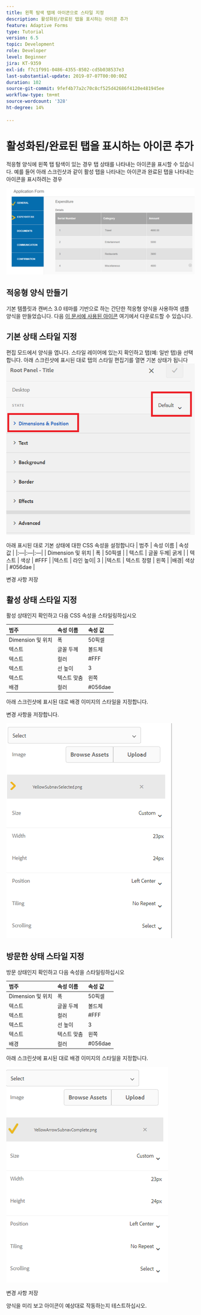 ```yaml
---
title: 왼쪽 탐색 탭에 아이콘으로 스타일 지정
description: 활성화된/완료된 탭을 표시하는 아이콘 추가
feature: Adaptive Forms
type: Tutorial
version: 6.5
topic: Development
role: Developer
level: Beginner
jira: KT-9359
exl-id: f7c1f991-0486-4355-8502-cd5b038537e3
last-substantial-update: 2019-07-07T00:00:00Z
duration: 102
source-git-commit: 9fef4b77a2c70c8cf525d42686f4120e481945ee
workflow-type: tm+mt
source-wordcount: '328'
ht-degree: 14%

---
```


# 활성화된/완료된 탭을 표시하는 아이콘 추가

적응형 양식에 왼쪽 탭 탐색이 있는 경우 탭 상태를 나타내는 아이콘을 표시할 수 있습니다. 예를 들어 아래 스크린샷과 같이 활성 탭을 나타내는 아이콘과 완료된 탭을 나타내는 아이콘을 표시하려는 경우

![도구 모음 간격](assets/active-completed.png)

## 적응형 양식 만들기

기본 템플릿과 캔버스 3.0 테마를 기반으로 하는 간단한 적응형 양식을 사용하여 샘플 양식을 만들었습니다.
다음 [이 문서에 사용된 아이콘](assets/icons.zip) 여기에서 다운로드할 수 있습니다.


## 기본 상태 스타일 지정

편집 모드에서 양식을 엽니다. 스타일 레이어에 있는지 확인하고 탭(예: 일반 탭)을 선택합니다.
아래 스크린샷에 표시된 대로 탭의 스타일 편집기를 열면 기본 상태가 됩니다
![탐색-탭](assets/navigation-tab.png)

아래 표시된 대로 기본 상태에 대한 CSS 속성을 설정합니다 | 범주 | 속성 이름 | 속성 값 | |:—|:—|:—| | Dimension 및 위치 | 폭 | 50픽셀 | | 텍스트 | 글꼴 두께| 굵게 | | 텍스트 | 색상 | #FFF | |텍스트 | 라인 높이| 3 | |텍스트 | 텍스트 정렬 | 왼쪽 | |배경| 색상 | #056dae |

변경 사항 저장

## 활성 상태 스타일 지정

활성 상태인지 확인하고 다음 CSS 속성을 스타일링하십시오

| 범주 | 속성 이름 | 속성 값 |
|:---|:---|:---|
| Dimension 및 위치 | 폭 | 50픽셀 |
| 텍스트 | 글꼴 두께 | 볼드체 |
| 텍스트 | 컬러 | #FFF |
| 텍스트 | 선 높이 | 3 |
| 텍스트 | 텍스트 맞춤 | 왼쪽 |
| 배경 | 컬러 | #056dae |

아래 스크린샷에 표시된 대로 배경 이미지의 스타일을 지정합니다.

변경 사항을 저장합니다.



![활성 상태](assets/active-state.png)

## 방문한 상태 스타일 지정

방문 상태인지 확인하고 다음 속성을 스타일링하십시오

| 범주 | 속성 이름 | 속성 값 |
|:---|:---|:---|
| Dimension 및 위치 | 폭 | 50픽셀 |
| 텍스트 | 글꼴 두께 | 볼드체 |
| 텍스트 | 컬러 | #FFF |
| 텍스트 | 선 높이 | 3 |
| 텍스트 | 텍스트 맞춤 | 왼쪽 |
| 배경 | 컬러 | #056dae |

아래 스크린샷에 표시된 대로 배경 이미지의 스타일을 지정합니다.


![방문 주](assets/visited-state.png)

변경 사항 저장

양식을 미리 보고 아이콘이 예상대로 작동하는지 테스트하십시오.
